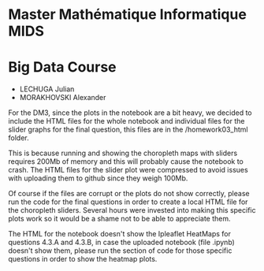 # Master Mathématique Informatique MIDS

# Big Data Course
- LECHUGA Julian
- MORAKHOVSKI Alexander

For the DM3, since the plots in the notebook are a bit heavy, we decided to
include the HTML files for the whole notebook and individual files for the
slider graphs for the final question, this files are in the /homework03_html folder.

This is because running and showing the choropleth maps with sliders requires
200Mb of memory and this will probably cause the notebook to crash. The HTML
files for the slider plot were compressed to avoid issues with uploading them to
github since they weigh 100Mb.

Of course if the files are corrupt or the plots do not show correctly, please run
the code for the final questions in order to create a local HTML file for the
choropleth sliders. Several hours were invested into making this specific plots
work so it would be a shame not to be able to appreciate them.

The HTML for the notebook doesn't show the Ipleaflet HeatMaps for questions
4.3.A and 4.3.B, in case the uploaded notebook (file .ipynb) doesn't show them,
please run the section of code for those specific questions in order to show the
heatmap plots.
